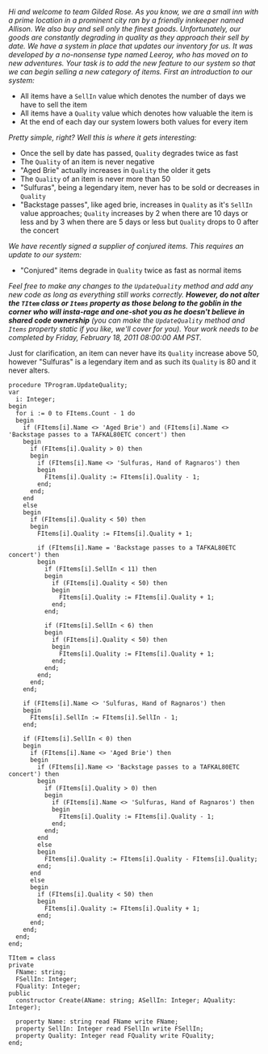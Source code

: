 *Hi and welcome to team Gilded Rose. As you know, we are a small inn with a prime location in a prominent city ran by a friendly innkeeper named Allison. We also buy and sell only the finest goods. Unfortunately, our goods are constantly degrading in quality as they approach their sell by date. We have a system in place that updates our inventory for us. It was developed by a no-nonsense type named Leeroy, who has moved on to new adventures. Your task is to add the new feature to our system so that we can begin selling a new category of items. First an introduction to our system:*

- All items have a `SellIn` value which denotes the number of days we have to sell the item
- All items have a `Quality` value which denotes how valuable the item is
- At the end of each day our system lowers both values for every item

*Pretty simple, right? Well this is where it gets interesting:*

- Once the sell by date has passed, `Quality` degrades twice as fast
- The `Quality` of an item is never negative
- "Aged Brie" actually increases in `Quality` the older it gets
- The `Quality` of an item is never more than 50
- "Sulfuras", being a legendary item, never has to be sold or decreases in `Quality`
- "Backstage passes", like aged brie, increases in `Quality` as it's `SellIn` value approaches; `Quality` increases by 2 when there are 10 days or less and by 3 when there are 5 days or less but `Quality` drops to 0 after the concert

*We have recently signed a supplier of conjured items. This requires an update to our system:*

- "Conjured" items degrade in `Quality` twice as fast as normal items

*Feel free to make any changes to the `UpdateQuality` method and add any new code as long as everything still works correctly. __However, do not alter the `TItem` class or `Items` property as those belong to the goblin in the corner who will insta-rage and one-shot you as he doesn't believe in shared code ownership__ (you can make the `UpdateQuality` method and `Items` property static if you like, we'll cover for you). Your work needs to be completed by Friday, February 18, 2011 08:00:00 AM PST.*

Just for clarification, an item can never have its `Quality` increase above 50, however "Sulfuras" is a legendary item and as such its `Quality` is 80 and it never alters.

    procedure TProgram.UpdateQuality;
    var
      i: Integer;
    begin
      for i := 0 to FItems.Count - 1 do
      begin
        if (FItems[i].Name <> 'Aged Brie') and (FItems[i].Name <> 'Backstage passes to a TAFKAL80ETC concert') then
        begin
          if (FItems[i].Quality > 0) then
          begin
            if (FItems[i].Name <> 'Sulfuras, Hand of Ragnaros') then
            begin
              FItems[i].Quality := FItems[i].Quality - 1;
            end;
          end;
        end
        else
        begin
          if (FItems[i].Quality < 50) then
          begin
            FItems[i].Quality := FItems[i].Quality + 1;
    
            if (FItems[i].Name = 'Backstage passes to a TAFKAL80ETC concert') then
            begin
              if (FItems[i].SellIn < 11) then
              begin
                if (FItems[i].Quality < 50) then
                begin
                  FItems[i].Quality := FItems[i].Quality + 1;
                end;
              end;
    
              if (FItems[i].SellIn < 6) then
              begin
                if (FItems[i].Quality < 50) then
                begin
                  FItems[i].Quality := FItems[i].Quality + 1;
                end;
              end;
            end;
          end;
        end;
    
        if (FItems[i].Name <> 'Sulfuras, Hand of Ragnaros') then
        begin
          FItems[i].SellIn := FItems[i].SellIn - 1;
        end;
    
        if (FItems[i].SellIn < 0) then
        begin
          if (FItems[i].Name <> 'Aged Brie') then
          begin
            if (FItems[i].Name <> 'Backstage passes to a TAFKAL80ETC concert') then
            begin
              if (FItems[i].Quality > 0) then
              begin
                if (FItems[i].Name <> 'Sulfuras, Hand of Ragnaros') then
                begin
                  FItems[i].Quality := FItems[i].Quality - 1;
                end;
              end;
            end
            else
            begin
              FItems[i].Quality := FItems[i].Quality - FItems[i].Quality;
            end;
          end
          else
          begin
            if (FItems[i].Quality < 50) then
            begin
              FItems[i].Quality := FItems[i].Quality + 1;
            end;
          end;
        end;
      end;
    end;
    
    TItem = class
    private
      FName: string;
      FSellIn: Integer;
      FQuality: Integer;
    public
      constructor Create(AName: string; ASellIn: Integer; AQuality: Integer);
    
      property Name: string read FName write FName;
      property SellIn: Integer read FSellIn write FSellIn;
      property Quality: Integer read FQuality write FQuality;
    end;
